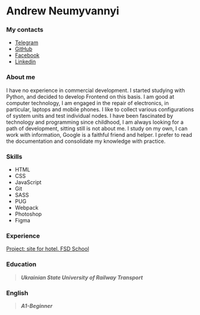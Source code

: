 # Andrew Neumyvannyi

### My contacts

- [Telegram](https://t.me/andreyneumyvannyi)
- [GitHub](https://github.com/Andreyneumyvannyi)
- [Facebook](https://www.facebook.com/andreyneumyvannyi)
- [Linkedin](https://www.linkedin.com/in/%D0%B0%D0%BD%D0%B4%D1%80%D0%B5%D0%B9-%D0%BD%D0%B5%D1%83%D0%BC%D1%8B%D0%B2%D0%B0%D0%BD%D0%BD%D1%8B%D0%B9-568229186/)

### About me

I have no experience in commercial development. I started studying with Python, and decided to develop Frontend on this basis. I am good at computer technology, I am engaged in the repair of electronics, in particular, laptops and mobile phones. I like to collect various configurations of system units and test individual nodes. I have been fascinated by technology and programming since childhood, I am always looking for a path of development, sitting still is not about me. I study on my own, I can work with information, Google is a faithful friend and helper. I prefer to read the documentation and consolidate my knowledge with practice.

### Skills

- HTML
- CSS
- JavaScript
- Git
- SASS
- PUG
- Webpack
- Photoshop
- Figma

### Experience

[Project: site for hotel. FSD School](https://github.com/Andreyneumyvannyi/TrainingProject-FSD-School)

### Education

> **_Ukrainian State University of Railway Transport_**

### English

> **_A1-Beginner_**
